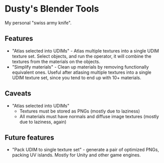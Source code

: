 # Dusty's Blender Tools

My personal "swiss army knife".

## Features

* "Atlas selected into UDIMs" - Atlas multiple textures into a single UDIM texture set. Select objects, and run the operator, it will combine the textures from the materials on the objects.
* "Simplify materials" - Clean up materials by removing functionally equivalent ones. Useful after atlasing multiple textures into a single UDIM texture set, since you tend to end up with 10+ materials. 

## Caveats

* "Atlas selected into UDIMs"
    * Textures must be stored as PNGs (mostly due to laziness)
    * All materials must have normals and diffuse image textures (mostly due to laziness, again)
    
## Future features

* "Pack UDIM to single texture set" - generate a pair of optimized PNGs, packing UV islands. Mostly for Unity and other game engines.